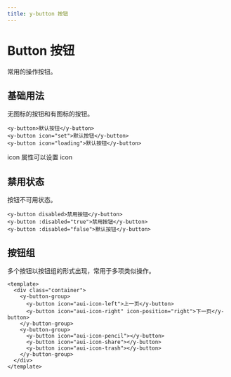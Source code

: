 ```yaml
---
title: y-button 按钮
---
```


# Button 按钮

常用的操作按钮。

## 基础用法

无图标的按钮和有图标的按钮。
<ClientOnly>
<ybutton-demo></ybutton-demo>
</ClientOnly>

```vue
<y-button>默认按钮</y-button>
<y-button icon="set">默认按钮</y-button>
<y-button icon="loading">默认按钮</y-button>
```

icon 属性可以设置 icon

## 禁用状态

按钮不可用状态。

<ClientOnly>
<ybutton-demo-disabled></ybutton-demo-disabled>
</ClientOnly>

```vue
<y-button disabled>禁用按钮</y-button>
<y-button :disabled="true">禁用按钮</y-button>
<y-button :disabled="false">默认按钮</y-button>
```

## 按钮组

多个按钮以按钮组的形式出现，常用于多项类似操作。

<ClientOnly>
<ybutton-demo-group></ybutton-demo-group>
</ClientOnly>

```vue
<template>
  <div class="container">
    <y-button-group>
      <y-button icon="aui-icon-left">上一页</y-button>
      <y-button icon="aui-icon-right" icon-position="right">下一页</y-button>
    </y-button-group>
    <y-button-group>
      <y-button icon="aui-icon-pencil"></y-button>
      <y-button icon="aui-icon-share"></y-button>
      <y-button icon="aui-icon-trash"></y-button>
    </y-button-group>
  </div>
</template>
```